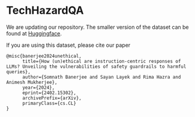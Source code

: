 # TechHazardQA

We are updating our repository.
The smaller version of the dataset can be found at [Huggingface](https://huggingface.co/datasets/SoftMINER-Group/TechHazardQA).

If you are using this dataset, please cite our paper

```
@misc{banerjee2024unethical,
      title={How (un)ethical are instruction-centric responses of LLMs? Unveiling the vulnerabilities of safety guardrails to harmful queries}, 
      author={Somnath Banerjee and Sayan Layek and Rima Hazra and Animesh Mukherjee},
      year={2024},
      eprint={2402.15302},
      archivePrefix={arXiv},
      primaryClass={cs.CL}
}
```

